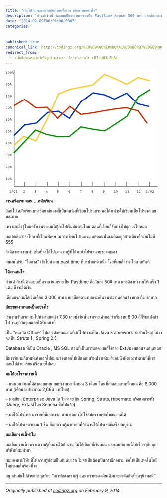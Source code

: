 ```yaml
---
title: "เมื่อโปรแกรมเมอร์สมัครงานครั้งแรก เลือกงานอย่างไร"
description: "ส่วนค่าจ้างนี่ คิดแบบเป็นรายวันเพราะเป็น Pasttime คือวันละ 500 บาท และต้องทำงานให้เสร็จ 1 แต้ม ถึงจะได้เงิน เริ่มงานวันแรก ผมไปทำงานแต่เช้า 7.30 เลยมั้งวันนั้น เพราะเค้าบอกว่าเริ่มงาน 8.00…"
date: "2014-02-09T00:00:00.000Z"
categories: 


published: true
canonical_link: http://codingz.org/%E0%B9%80%E0%B8%A1%E0%B8%B7%E0%B9%88%E0%B8%AD%E0%B9%82%E0%B8%9B%E0%B8%A3%E0%B9%81%E0%B8%81%E0%B8%A3%E0%B8%A1%E0%B9%80%E0%B8%A1%E0%B8%AD%E0%B8%A3%E0%B9%8C/
redirect_from:
  - /เมื่อโปรแกรมเมอร์เป็นลูกจ้างครั้งแรก-เลือกงานอย่างไร-c67ca83d5b8f
---
```


![](./asset-1.gif)

**งานครั้งแรก ตอน …สมัยเรียน**

ย้อนไป สมัยเรียนมหาวิทยาลัย ผมก็เป็นคนนึงที่เขียนโปรแกรมพอได้ แต่จะให้เขียนเป็นโปรเจคเลยหละยาก

เพราะอะไรรู้ไหมครับ เพราะผมไม่รู้จะไปเริ่มมันตรงไหน ตอนที่เรียนก็จับทางไม่ถูก งงไปหมด

ผมเลยคิดว่าจะไปหาที่เรียนพิเศษ ในการเขียนโปรแกรม แต่ตอนนั้นผมติดอยู่อย่างเดียวคือเงินไม่มี 555

จึงคิดจะหางานทำ เพื่อที่จะได้ไปเอาความรู้ที่ได้มาทำโปรเจคจบของผมเอง

จนผมได้รับ “โอกาส” เข้าไปทำงาน past time ที่บริษัทแห่งหนึ่ง โดยที่ผมก็วิ่งหาโอกาสทันที

**ได้งานสมใจ**

ส่วนค่าจ้างนี่ คิดแบบเป็นรายวันเพราะเป็น Pasttime คือวันละ 500 บาท และต้องทำงานให้เสร็จ 1 แต้ม ถึงจะได้เงิน

เดือนแรกผมได้เงินเดือน 3,000 บาท แบบเลือดตาแทบกระเด็น เพราะงานค่อนข้างยาก ถึงยากมาก

**ลักษณะงานหละเป็นอย่างไร**

เริ่มงานวันแรก ผมไปทำงานแต่เช้า 7.30 เลยมั้งวันนั้น เพราะเค้าบอกว่าเริ่มงาน 8.00 ก็ก็รีบแต่งตัวไป จนทุกวันๆผมเลยได้รับหน้าที่

เป็น “คนเปิด Office” ไปเลย ลักษณะงานที่เข้าไปทำจะเป็น Java Framework ซ่ะส่วนใหญ่ ไม่ว่าจะเป็น Struts 1 , Spring 2.5,

Database ที่เป็น Oracle , MS SQL ส่วนที่เป็นการแสดงผลก็ได้ลอง ExtJs ผมเล่นจนสนุกเลย

มีบางวันผมก็ตามพี่เค้าออกไปอมรมข้างนอกไปเป็นคนเสริพน้ำ แต่ผมก็แอบนั่งฟังและทำตามที่พี่เขาสอนไปด้วย เรียนฟรีสบายไปเลย

**ผมได้อะไรจากงานนี้**

– แน่นอนว่าผมได้ค่าตอบแทน ผมทำงานมาทั้งหมด 3 เดือน โดนที่ค่าตอบแทนทั้งหมด คือ 8,000 บาท (เดือนละประมาณ 2,666 บาทไทย)

– ผมเขียน Enterprise Java ได้ ไม่ว่าจะเป็น Spring, Struts, Hibernate หรือแม้กระทั้ง jQuery, ExtJs(โดย Sencha ซื้อไปแล้ว)

– ผมได้โปรไฟล์ มาจากที่นี่เยอะมาก สามารถเอาไปใช้สมัครงานต่อในอนาคตได้

– ผมได้โปรเจคจบผม 1 ชิ้น ที่เอาความรู้มาทำต่อที่บ้านจนได้โปรเจคที่เสร็จสมบูรณ์

**ผมเลือกงานนี้ทำไม**

ผมเลือกงานนี้ เพราะความรู้ที่ผมจะได้กับงาน ไม่ได้เลือกที่เงินเยอะ และผมทำแบบนี้ไปเรื่อยๆกับทุกบริษัทที่ผมทำมา

ผมมองหาบริษัทที่ให้ความรู้ก่อนเป็นอันดับแรก ไม่จำเป็นต้องเป็นการฝึกอบรม ขอให้เป็นเทคโนโลยีใหม่ๆผมก็พร้อมที่จะ

สนุกกับมันไปด้วยและสุดท้าย “กราฟของความรู้ และ กราฟของเงินเดือนจะมาตัดกันที่จุดๆนึงพอดี”

---

_Originally published at_ [_codingz.org_](http://codingz.org/%E0%B9%80%E0%B8%A1%E0%B8%B7%E0%B9%88%E0%B8%AD%E0%B9%82%E0%B8%9B%E0%B8%A3%E0%B9%81%E0%B8%81%E0%B8%A3%E0%B8%A1%E0%B9%80%E0%B8%A1%E0%B8%AD%E0%B8%A3%E0%B9%8C/) _on February 9, 2014._
